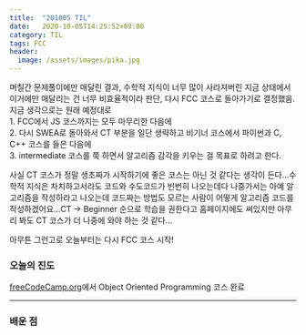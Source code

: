 ```yaml
---
title:  "201005 TIL"
date:   2020-10-05T14:25:52+09:00
category: TIL
tags: FCC
header:
  image: /assets/images/pika.jpg
---
```


며칠간 문제풀이에만 매달린 결과, 수학적 지식이 너무 많이 사라져버린 지금 상태에서 이거에만 매달리는 건 너무 비효율적이라 판단, 다시 FCC 코스로 돌아가기로 결정했음.
지금 생각으로는 원래 예정대로 
<br>1. FCC에서 JS 코스까지는 모두 마무리한 다음에 
<br>2. 다시 SWEA로 돌아와서 CT 부분을 일단 생략하고 비기너 코스에서 파이썬과 C, C++ 코스를 들은 다음에 
<br>3. intermediate 코스를 쭉 하면서 알고리즘 감각을 키우는 걸 목표로 하려고 한다.

사실 CT 코스가 정말 생초짜가 시작하기에 좋은 코스는 아닌 것 같다는 생각이 든다...수학적 지식은 차치하고서라도 코드와 수도코드가 빈번히 나오는데다 나중가서는 아예 알고리즘을 
작성하라고 나오는데 코드짜는 방법도 모르는 사람이 어떻게 알고리즘 코드를 작성하겠어요...CT -> Beginner 순으로 학습을 권한다고 홈페이지에도 써있지만 아무리 봐도 CT 코스가 더 나중에 
와야 하는 것 같다...

아무튼 그런고로 오늘부터는 다시 FCC 코스 시작!


<h3>오늘의 진도</h3>

[freeCodeCamp.org](https://www.freecodecamp.org/)에서 Object Oriented Programming 코스 완료

<hr>

<h3>배운 점</h3>

